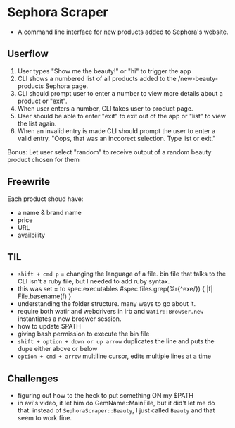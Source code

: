 # Sephora Scraper

- A command line interface for new products added to Sephora's website. 

## Userflow 

1. User types "Show me the beauty!" or "hi" to trigger the app
2. CLI shows a numbered list of all products added to the /new-beauty-products Sephora page. 
3. CLI should prompt user to enter a number to view more details about a product or "exit". 
4. When user enters a number, CLI takes user to product page. 
5. User should be able to enter "exit" to exit out of the app or "list" to view the list again. 
6. When an invalid entry is made CLI should prompt the user to enter a valid entry. "Oops, that was an inccorect selection. Type list or exit."

Bonus: Let user select "random" to receive output of a random beauty product chosen for them


## Freewrite
Each product shoud have:
- a name & brand name
- price 
- URL
- availbility 

## TIL 
- `shift + cmd p` = changing the language of a file. bin file that talks to the CLI isn't a ruby file, but I needed to add ruby syntax. 
- this was set = to spec.executables  #spec.files.grep(%r{^exe/}) { |f| File.basename(f) }
- understanding the folder structure. many ways to go about it. 
- require both watir and webdrivers in irb and `Watir::Browser.new` instantiates a new broswer session. 
- how to update $PATH
- giving bash permission to execute the bin file
- `shift + option + down or up arrow` duplicates the line and puts the dupe either above or below
- `option + cmd + arrow` multiline cursor, edits multiple lines at a time

## Challenges
- figuring out how to the heck to put something ON my $PATH
- in avi's video, it let him do GemName::MainFile, but it did't let me do that. instead of `SephoraScraper::Beauty`, I just called `Beauty` and that seem to work fine. 